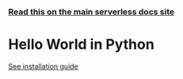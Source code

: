 <!--
title: Hello World AWS Lambda Python Example
menuText: Hello World Python Example
description: Create a simple Python powered Lambda function on amazon web services
layout: Doc
-->

<!-- DOCS-SITE-LINK:START automatically generated  -->
### [Read this on the main serverless docs site](https://www.serverless.com/framework/docs/providers/aws/examples/hello-world/python/)
<!-- DOCS-SITE-LINK:END -->

# Hello World in Python

[See installation guide](/framework/docs/providers/aws/guide/installation/)
